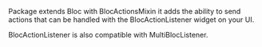 Package extends Bloc with BlocActionsMixin it adds the ability to send actions that can be handled with the BlocActionListener widget on your UI.

BlocActionListener is also compatible with MultiBlocListener.
